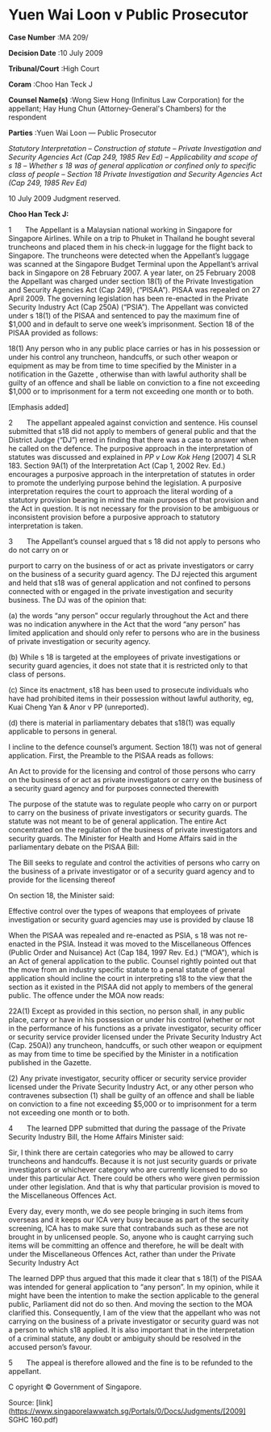# Yuen Wai Loon v Public Prosecutor 



**Case Number** :MA 209/ 

**Decision Date** :10 July 2009 

**Tribunal/Court** :High Court 

**Coram** :Choo Han Teck J 

**Counsel Name(s)** :Wong Siew Hong (Infinitus Law Corporation) for the appellant; Hay Hung Chun (Attorney-General's Chambers) for the respondent 

**Parties** :Yuen Wai Loon — Public Prosecutor 

_Statutory Interpretation_ – _Construction of statute_ – _Private Investigation and Security Agencies Act (Cap 249, 1985 Rev Ed)_ – _Applicability and scope of s 18_ – _Whether s 18 was of general application or confined only to specific class of people_ – _Section 18 Private Investigation and Security Agencies Act (Cap 249, 1985 Rev Ed)_ 

10 July 2009 Judgment reserved. 

**Choo Han Teck J:** 

1       The Appellant is a Malaysian national working in Singapore for Singapore Airlines. While on a trip to Phuket in Thailand he bought several truncheons and placed them in his check-in luggage for the flight back to Singapore. The truncheons were detected when the Appellant’s luggage was scanned at the Singapore Budget Terminal upon the Appellant’s arrival back in Singapore on 28 February 2007. A year later, on 25 February 2008 the Appellant was charged under section 18(1) of the Private Investigation and Security Agencies Act (Cap 249), (“PISAA”). PISAA was repealed on 27 April 2009. The governing legislation has been re-enacted in the Private Security Industry Act (Cap 250A) (“PSIA”). The Appellant was convicted under s 18(1) of the PISAA and sentenced to pay the maximum fine of $1,000 and in default to serve one week’s imprisonment. Section 18 of the PISAA provided as follows: 

 18(1) Any person who in any public place carries or has in his possession or under his control any truncheon, handcuffs, or such other weapon or equipment as may be from time to time specified by the Minister in a notification in the Gazette , otherwise than with lawful authority shall be guilty of an offence and shall be liable on conviction to a fine not exceeding $1,000 or to imprisonment for a term not exceeding one month or to both. 

 [Emphasis added] 

2       The appellant appealed against conviction and sentence. His counsel submitted that s18 did not apply to members of general public and that the District Judge (“DJ”) erred in finding that there was a case to answer when he called on the defence. The purposive approach in the interpretation of statutes was discussed and explained in _PP v Low Kok Heng_ <span class="citation">[2007] 4 SLR 183</span>. Section 9A(1) of the Interpretation Act (Cap 1, 2002 Rev. Ed.) encourages a purposive approach in the interpretation of statutes in order to promote the underlying purpose behind the legislation. A purposive interpretation requires the court to approach the literal wording of a statutory provision bearing in mind the main purposes of that provision and the Act in question. It is not necessary for the provision to be ambiguous or inconsistent provision before a purposive approach to statutory interpretation is taken. 

3       The Appellant’s counsel argued that s 18 did not apply to persons who do not carry on or 


purport to carry on the business of or act as private investigators or carry on the business of a security guard agency. The DJ rejected this argument and held that s18 was of general application and not confined to persons connected with or engaged in the private investigation and security business. The DJ was of the opinion that: 

 (a) the words “any person” occur regularly throughout the Act and there was no indication anywhere in the Act that the word “any person” has limited application and should only refer to persons who are in the business of private investigation or security agency. 

 (b) While s 18 is targeted at the employees of private investigations or security guard agencies, it does not state that it is restricted only to that class of persons. 

 (c) Since its enactment, s18 has been used to prosecute individuals who have had prohibited items in their possession without lawful authority, eg, Kuai Cheng Yan & Anor v PP (unreported). 

 (d) there is material in parliamentary debates that s18(1) was equally applicable to persons in general. 

I incline to the defence counsel’s argument. Section 18(1) was not of general application. First, the Preamble to the PISAA reads as follows: 

 An Act to provide for the licensing and control of those persons who carry on the business of or act as private investigators or carry on the business of a security guard agency and for purposes connected therewith 

The purpose of the statute was to regulate people who carry on or purport to carry on the business of private investigators or security guards. The statute was not meant to be of general application. The entire Act concentrated on the regulation of the business of private investigators and security guards. The Minister for Health and Home Affairs said in the parliamentary debate on the PISAA Bill: 

 The Bill seeks to regulate and control the activities of persons who carry on the business of a private investigator or of a security guard agency and to provide for the licensing thereof 

On section 18, the Minister said: 

 Effective control over the types of weapons that employees of private investigation or security guard agencies may use is provided by clause 18 

When the PISAA was repealed and re-enacted as PSIA, s 18 was not re-enacted in the PSIA. Instead it was moved to the Miscellaneous Offences (Public Order and Nuisance) Act (Cap 184, 1997 Rev. Ed.) (“MOA”), which is an Act of general application to the public. Counsel rightly pointed out that the move from an industry specific statute to a penal statute of general application should incline the court in interpreting s18 to the view that the section as it existed in the PISAA did not apply to members of the general public. The offence under the MOA now reads: 

 22A(1) Except as provided in this section, no person shall, in any public place, carry or have in his possession or under his control (whether or not in the performance of his functions as a private investigator, security officer or security service provider licensed under the Private Security Industry Act (Cap. 250A)) any truncheon, handcuffs, or such other weapon or equipment as may from time to time be specified by the Minister in a notification published in the Gazette. 


 (2) Any private investigator, security officer or security service provider licensed under the Private Security Industry Act, or any other person who contravenes subsection (1) shall be guilty of an offence and shall be liable on conviction to a fine not exceeding $5,000 or to imprisonment for a term not exceeding one month or to both. 

4       The learned DPP submitted that during the passage of the Private Security Industry Bill, the Home Affairs Minister said: 

 Sir, I think there are certain categories who may be allowed to carry truncheons and handcuffs. Because it is not just security guards or private investigators or whichever category who are currently licensed to do so under this particular Act. There could be others who were given permission under other legislation. And that is why that particular provision is moved to the Miscellaneous Offences Act. 

 Every day, every month, we do see people bringing in such items from overseas and it keeps our ICA very busy because as part of the security screening, ICA has to make sure that contrabands such as these are not brought in by unlicensed people. So, anyone who is caught carrying such items will be committing an offence and therefore, he will be dealt with under the Miscellaneous Offences Act, rather than under the Private Security Industry Act 

The learned DPP thus argued that this made it clear that s 18(1) of the PISAA was intended for general application to “any person”. In my opinion, while it might have been the intention to make the section applicable to the general public, Parliament did not do so then. And moving the section to the MOA clarified this. Consequently, I am of the view that the appellant who was not carrying on the business of a private investigator or security guard was not a person to which s18 applied. It is also important that in the interpretation of a criminal statute, any doubt or ambiguity should be resolved in the accused person’s favour. 

5       The appeal is therefore allowed and the fine is to be refunded to the appellant. 

 C opyright © Government of Singapore. 


Source: [link](https://www.singaporelawwatch.sg/Portals/0/Docs/Judgments/[2009] SGHC 160.pdf)
